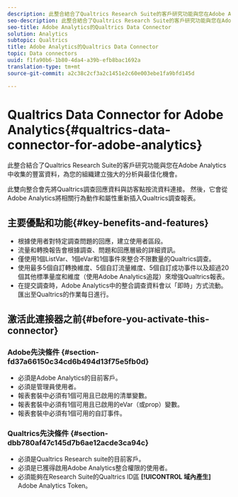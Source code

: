 ```yaml
---
description: 此整合結合了Qualtrics Research Suite的客戶研究功能與您在Adobe Analytics中收集的豐富資料，為您的組織建立強大的分析與最佳化機會。
seo-description: 此整合結合了Qualtrics Research Suite的客戶研究功能與您在Adobe Analytics中收集的豐富資料，為您的組織建立強大的分析與最佳化機會。
seo-title: Adobe Analytics的Qualtrics Data Connector
solution: Analytics
subtopic: Qualtrics
title: Adobe Analytics的Qualtrics Data Connector
topic: Data connectors
uuid: f1fa90b6-1b80-4da4-a39b-efb8bac1692a
translation-type: tm+mt
source-git-commit: a2c38c2cf3a2c1451e2c60e003ebe1fa9bfd145d

---
```



# Qualtrics Data Connector for Adobe Analytics{#qualtrics-data-connector-for-adobe-analytics}

此整合結合了Qualtrics Research Suite的客戶研究功能與您在Adobe Analytics中收集的豐富資料，為您的組織建立強大的分析與最佳化機會。

此雙向整合會先將Qualtrics調查回應資料與訪客點按流資料連接。 然後，它會從Adobe Analytics將相關行為動作和屬性重新插入Qualtrics調查報表。

## 主要優點和功能{#key-benefits-and-features}

* 根據使用者對特定調查問題的回應，建立使用者區段。
* 流量和轉換報告會根據調查、問題和回應層級的詳細資訊。
* 僅使用1個ListVar、1個eVar和1個事件來整合不限數量的Qualtrics調查。
* 使用最多5個自訂轉換維度、5個自訂流量維度、5個自訂成功事件以及超過20個其他標準量度和維度（使用Adobe Analytics追蹤）來增強Qualtrics報表。
* 在提交調查時，Adobe Analytics中的整合調查資料會以「即時」方式流動。 匯出至Qualtrics的作業每日進行。

## 激活此連接器之前{#before-you-activate-this-connector}

### Adobe先決條件 {#section-fd37a66150c34cd6b494d13f75e5fb0d}

* 必須是Adobe Analytics的目前客戶。
* 必須是管理員使用者。
* 報表套裝中必須有1個可用且已啟用的清單變數。
* 報表套裝中必須有1個可用且已啟用的eVar（或prop）變數。
* 報表套裝中必須有1個可用的自訂事件。

### Qualtrics先決條件 {#section-dbb780af47c145d7b6ae12acde3ca94c}

* 必須是Qualtrics Research suite的目前客戶。
* 必須是已獲得啟用Adobe Analytics整合權限的使用者。
* 必須能夠在Research Suite的Qualtrics ID區 **[!UICONTROL 域內產生]** Adobe Analytics Token。